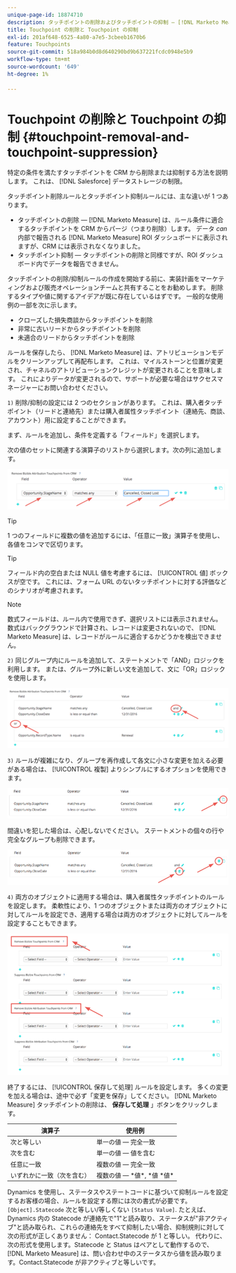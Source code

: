 ```yaml
---
unique-page-id: 18874710
description: タッチポイントの削除およびタッチポイントの抑制 — [!DNL Marketo Measure]
title: Touchpoint の削除と Touchpoint の抑制
exl-id: 201af648-6525-4a80-a7e5-3cbeeb1670b6
feature: Touchpoints
source-git-commit: 518a984b0d8d640290bd9b637221fcdc0948e5b9
workflow-type: tm+mt
source-wordcount: '649'
ht-degree: 1%

---
```


# Touchpoint の削除と Touchpoint の抑制 {#touchpoint-removal-and-touchpoint-suppression}

特定の条件を満たすタッチポイントを CRM から削除または抑制する方法を説明します。 これは、 [!DNL Salesforce] データストレージの制限。

タッチポイント削除ルールとタッチポイント抑制ルールには、主な違いが 1 つあります。

* タッチポイントの削除 — [!DNL Marketo Measure] は、ルール条件に適合するタッチポイントを CRM からパージ（つまり削除）します。 データ _can_ 内部で報告される [!DNL Marketo Measure] ROI ダッシュボードに表示されますが、CRM には表示されなくなりました。
* タッチポイント抑制 — タッチポイントの削除と同様ですが、ROI ダッシュボード内でデータを報告できません。

タッチポイントの削除/抑制ルールの作成を開始する前に、実装計画をマーケティングおよび販売オペレーションチームと共有することをお勧めします。 削除するタイプや値に関するアイデアが既に存在しているはずです。 一般的な使用例の一部を次に示します。

* クローズした損失商談からタッチポイントを削除
* 非常に古いリードからタッチポイントを削除
* 未適合のリードからタッチポイントを削除

ルールを保存したら、 [!DNL Marketo Measure] は、アトリビューションモデルをクリーンアップして再配布します。 これは、マイルストーンと位置が変更され、チャネルのアトリビューションクレジットが変更されることを意味します。 これによりデータが変更されるので、サポートが必要な場合はサクセスマネージャーにお問い合わせください。

`1)` 削除/抑制の設定には 2 つのセクションがあります。 これは、購入者タッチポイント（リードと連絡先）または購入者属性タッチポイント（連絡先、商談、アカウント）用に設定することができます。

まず、ルールを追加し、条件を定義する「フィールド」を選択します。

次の値のセットに関連する演算子のリストから選択します。次の列に追加します。

![](assets/1-1.png)

>[!TIP]
>
>1 つのフィールドに複数の値を追加するには、「任意に一致」演算子を使用し、各値をコンマで区切ります。

>[!TIP]
>
>フィールド内の空白または NULL 値を考慮するには、 [!UICONTROL 値] ボックスが空です。 これには、フォーム URL のないタッチポイントに対する評価などのシナリオが考慮されます。

>[!NOTE]
>
>数式フィールドは、ルール内で使用できず、選択リストには表示されません。 数式はバックグラウンドで計算され、レコードは変更されないので、 [!DNL Marketo Measure] は、レコードがルールに適合するかどうかを検出できません。

`2)` 同じグループ内にルールを追加して、ステートメントで「AND」ロジックを利用します。
または、グループ外に新しい文を追加して、文に「OR」ロジックを使用します。

![](assets/2.png)

`3)` ルールが複雑になり、グループを再作成して各文に小さな変更を加える必要がある場合は、 [!UICONTROL 複製] よりシンプルにするオプションを使用できます。

![](assets/3.png)

間違いを犯した場合は、心配しないでください。 ステートメントの個々の行や完全なグループも削除できます。

![](assets/4.png)

`4)` 両方のオブジェクトに適用する場合は、購入者属性タッチポイントのルールを設定します。 柔軟性により、1 つのオブジェクトまたは両方のオブジェクトに対してルールを設定でき、適用する場合は両方のオブジェクトに対してルールを設定することもできます。

![](assets/5.png)

終了するには、 [!UICONTROL 保存して処理] ルールを設定します。 多くの変更を加える場合は、途中で必ず「変更を保存」してください。 [!DNL Marketo Measure] タッチポイントの削除は、 **保存して処理** 」ボタンをクリックします。

| **演算子** | **使用例** |
|---|---|
| 次と等しい | 単一の値 — 完全一致 |
| 次を含む | 単一の値 — 値を含む |
| 任意に一致 | 複数の値 — 完全一致 |
| いずれかに一致（次を含む） | 複数の値 — &#42;値&#42;, &#42;値 &#42;値&#42; |

Dynamics を使用し、ステータスやステートコードに基づいて抑制ルールを設定するお客様の場合、ルールを設定する際には次の書式が必要です。 `[Object].Statecode` 次と等しい/等しくない `[Status Value]`. たとえば、Dynamics 内の Statecode が連絡先で&quot;1&quot;と読み取り、ステータスが&quot;非アクティブ&quot;と読み取られ、これらの連絡先をすべて抑制したい場合、抑制規則に対して次の形式が正しくありません： Contact.Statecode が 1 と等しい。 代わりに、次の形式を使用します。Statecode と Status はペアとして動作するので、 [!DNL Marketo Measure] は、問い合わせ中のステータスから値を読み取ります。Contact.Statecode が非アクティブと等しいです。
